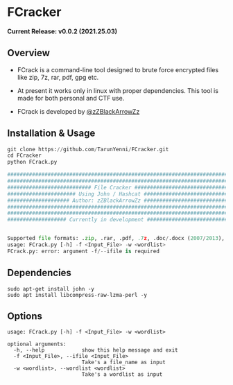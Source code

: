 # FCracker

**Current Release: v0.0.2 (2021.25.03)**


Overview
--------
- FCrack is a command-line tool designed to brute force encrypted files like zip, 7z, rar, pdf, gpg etc.
- At present it works only in linux with proper dependencies. This tool is made for both personal and CTF use.

- FCrack is developed by [@zZBlackArrowZz](https://twitter.com/zZBlackArrowZz)


Installation & Usage
------------

```python
git clone https://github.com/TarunYenni/FCracker.git
cd FCracker
python FCrack.py

############################################################################
############################################################################
########################### File Cracker ###################################
###################### Using John / Hashcat ################################
#################### Author: zZBlackArrowZz ################################
############################################################################
############################################################################
################### Currently in development ###############################


Supported file formats: .zip, .rar, .pdf, .7z, .doc/.docx (2007/2013), .gpg
usage: FCrack.py [-h] -f <Input_File> -w <wordlist>
FCrack.py: error: argument -f/--ifile is required
```

Dependencies
-----------
```
sudo apt-get install john -y
sudo apt install libcompress-raw-lzma-perl -y

```

Options
-------


```
usage: FCrack.py [-h] -f <Input_File> -w <wordlist>

optional arguments:
  -h, --help            show this help message and exit
  -f <Input_File>, --ifile <Input_File>
                        Take's a file_name as input
  -w <wordlist>, --wordlist <wordlist>
                        Take's a wordlist as input
```

